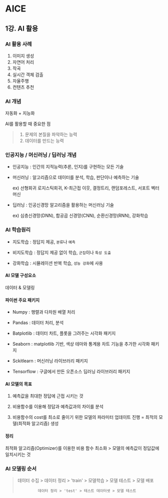 # AICE

## 1강. AI 활용

### AI 활용 사례

1. 이미지 생성 
2. 자연어 처리
3. 작곡
4. 실시간 객체 검출 
5. 자율주행
6. 컨텐츠 추천

### AI 개념
자동화 + 지능화

AI를 활용할 때 중요한 점
> 1. 문제의 본질을 파악하는 능력
> 2. 데이터를 만드는 능력

### 인공지능 / 머신러닝 / 딥러닝 개념

- 인공지능 : 인간의 지적능력(추론, 인지)를 구현하는 모든 기술

- 머신러닝 : 알고리즘으로 데이터를 분석, 학습, 판단이나 예측하는 기술
  
  ex) 선형회귀 로지스틱회귀, K-최근접 이웃, 결정트리, 랜덤포레스트, 서포트 벡터 머신

- 딥러닝 : 인공신경망 알고리즘을 활용하는 머신러닝 기술
  
  ex) 심층신경망(DNN), 합공곱 신경망(CNN), 순환신경망(RNN), 강화학습

### AI 학습원리

- 지도학습 : 정답지 제공, `분류`나 `예측` 

- 비지도학습 : 정답지 제공 없이 학습, `군집`이나 `특성 도출`

- 강화학습 : 시뮬레이션 반복 학습, `성능 강화`에 사용

#### AI 모델 구성요소

데이터 & 모델링

#### 파이썬 주요 패키지 

  - Numpy : 행렬과 다차원 배열 처리 

  - Pandas : 데이터 처리, 분석

  - Batplotlib : 데이터 차트, 플롯을 그려주는 시각화 패키지

  - Seaborn : matplotlib 기반, 색상 테마와 통계용 차트 기능을 추가한 시각화 패키지

  - Sckitlearn : 머신러닝 라이브러리 패키지

  - Tensorflow : 구글에서 만든 오픈소스 딥러닝 라이브러리 패키지

#### AI 모델의 목표

1. 예측값을 최대한 정답에 근접 시키는 것

2. 비용함수를 이용해 정답과 예측값과의 차이를 분석

3. 비용함수의 cost를 최소로 줄이기 위한 모델의 파라미터 업데이트 진행 = 최적의 모델(최적화 알고리즘) 생성

#### 정리

최적화 알고리즘(Optimizer)를 이용한 비용 함수 최소화 > 모델의 예측값이 정답값에 일치시키는 것 

### AI 모델링 순서

> 데이터 수집 > 데이터 정리 > 'train' > 모델학습 > 모델 테스트 > 모델 배포
> 
>              데이터 정리 > 'test' > 테스트 데이터셋 > 모델 테스트 

